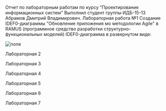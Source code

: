 Отчет по лабораторным работам по курсу "Проектирование информационных систем"
Выполнил студент группы ИДБ-15-13 Абрамов Дмитрий Владимирович.
Лабораторная работа №1
Создание IDEF0-диаграммы "Обновление приложения мо методологии Agile" в RAMUS (программное средство разработки структурно-функциональных моделей)
IDEF0-диаграмма в развернутом виде:

![none](https://github.com/Stankin-Abramov/IDB-15-13.Abramov/blob/master/screen1.png)

Лабораторная 2

Лабораторная 3

Лабораторная 4

Лабораторная 5

Лабораторная 6

Лабораторная 7
